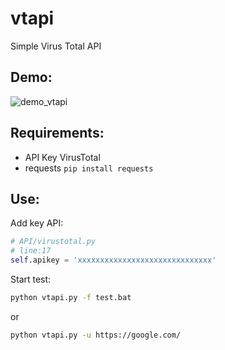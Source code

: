 # vtapi
Simple Virus Total API

## Demo:

![demo_vtapi](https://media.giphy.com/media/d47I0oxXsBpRlg40/giphy.gif)

## Requirements:
+ API Key VirusTotal
+ requests  `pip install requests`

## Use:
Add key API:
```python
# API/virustotal.py
# line:17
self.apikey = 'xxxxxxxxxxxxxxxxxxxxxxxxxxxxxx'
```
Start test:
```bash
python vtapi.py -f test.bat
```
or
```bash
python vtapi.py -u https://google.com/
```
